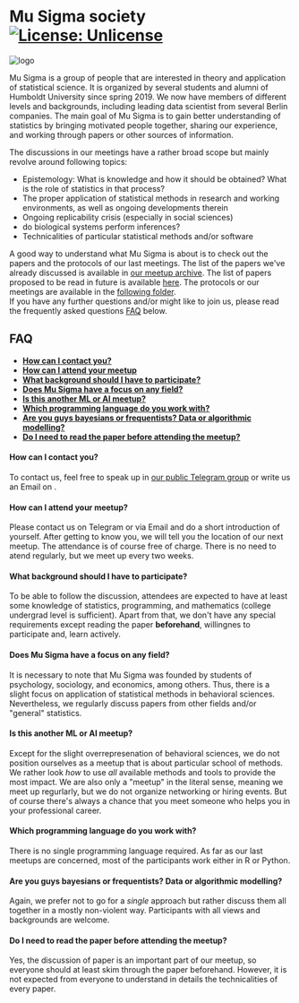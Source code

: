 # Mu Sigma society [![License: Unlicense](https://img.shields.io/badge/license-Unlicense-blue.svg)](http://unlicense.org/)

![logo](https://vectr.com/axmrk/ae6QlyRhy.png?width=280&height=280&select=a7XSU8mK8&quality=1&source=page)

Mu Sigma is a group of people that are interested in theory and application of statistical science. It is organized by several students and alumni of Humboldt University since spring 2019. We now have members of different levels and backgrounds, including leading data scientist from several Berlin companies. The main goal of Mu Sigma is to gain better understanding of statistics by bringing motivated people together, sharing our experience, and working through papers or other sources of information.

The discussions in our meetings have a rather broad scope but mainly revolve around following topics:
* Epistemology: What is knowledge and how it should be obtained? What is the role of statistics in that process?
* The proper application of statistical methods in research and working environments, as well as ongoing developments therein
* Ongoing replicability crisis (especially in social sciences)
* do biological systems perform inferences?
* Technicalities of particular statistical methods and/or software

A good way to understand what Mu Sigma is about is to check out the papers and the protocols of our last meetings. The list of the papers we've already discussed is available in [our meetup archive](meetup_archive.md). The list of papers proposed to be read in future is available [here](reading-list.md). The protocols or our meetings are available in the [following folder](/protocols).  
If you have any further questions and/or might like to join us, please read the frequently asked questions [FAQ](#FAQ) below.

## FAQ
- [**How can I contact you?**](#how-can-i-contact-you)
- [**How can I attend your meetup**](#how-can-i-attend-your-meetup)
- [**What background should I have to participate?**](#what-background-should-i-have-to-participate)
- [**Does Mu Sigma have a focus on any field?**](#does-mu-sigma-have-a-focus-on-any-field)
- [**Is this another ML or AI meetup?**](#is-this-another-ml-or-ai-meetup)
- [**Which programming language do you work with?**](#which-programming-language-do-you-work-with)
- [**Are you guys bayesians or frequentists? Data or algorithmic modelling?**](#are-you-guys-bayesians-or-frequentists-data-or-algorithmic-modelling)
- [**Do I need to read the paper before attending the meetup?**](#do-i-need-to-read-the-paper-before-attending-the-meetup)

#### How can I contact you?
To contact us, feel free to speak up in [our public Telegram group](https://t.me/mu_sigma) or write us an Email on .

#### How can I attend your meetup?
Please contact us on Telegram or via Email and do a short introduction of yourself. After getting to know you, we will tell you the location of our next meetup. The attendance is of course free of charge. There is no need to atend regularly, but we meet up every two weeks.

#### What background should I have to participate?
To be able to follow the discussion, attendees are expected to have at least some knowledge of statistics, programming, and mathematics (college undergrad level is sufficient). Apart from that, we don't have any special requirements except reading the paper **beforehand**, willingnes to participate and, learn actively. 

#### Does Mu Sigma have a focus on any field?
It is necessary to note that Mu Sigma was founded by students of psychology, sociology, and economics, among others. Thus, there is a slight focus on application of statistical methods in behavioral sciences. Nevertheless, we regularly discuss papers from other fields and/or "general" statistics. 

#### Is this another ML or AI meetup?
Except for the slight overrepresenation of behavioral sciences, we do not position ourselves as a meetup that is about particular school of methods. We rather look *how* to use *all* available methods and tools to provide the most impact. We are also only a "meetup" in the literal sense, meaning we meet up regurlarly, but we do not organize networking or hiring events. But of course there's always a chance that you meet someone who helps you in your professional career.

#### Which programming language do you work with?
There is no single programming language required. As far as our last meetups are concerned, most of the participants work either in R or Python.

#### Are you guys bayesians or frequentists? Data or algorithmic modelling?
Again, we prefer not to go for a *single* approach but rather discuss them all together in a mostly non-violent way. Participants with all views and backgrounds are welcome.

#### Do I need to read the paper before attending the meetup?
Yes, the discussion of paper is an important part of our meetup, so everyone should at least skim through the paper beforehand. However, it is not expected from everyone to understand in details the technicalities of every paper.
